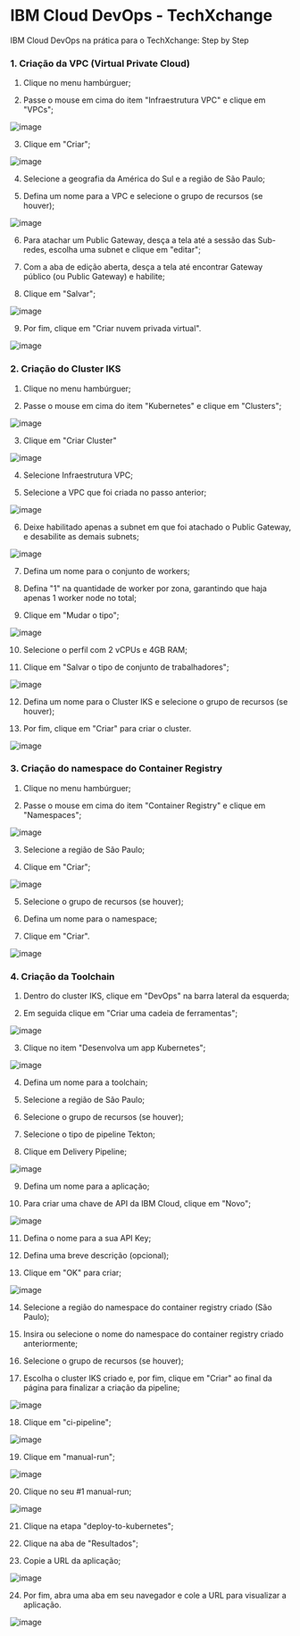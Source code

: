 # IBM Cloud DevOps - TechXchange
IBM Cloud DevOps na prática para o TechXchange: Step by Step

### 1. Criação da VPC (Virtual Private Cloud)
1. Clique no menu hambúrguer;

2. Passe o mouse em cima do item "Infraestrutura VPC" e clique em "VPCs";

![image](https://github.com/mguedes352/ibmcloud-devops-techxchange/assets/79527238/bb935046-7d66-4df5-a273-777fdfb24fdb)

3. Clique em "Criar";

![image](https://github.com/mguedes352/ibmcloud-devops-techxchange/assets/79527238/e5d4467e-cc8d-4515-a43a-bd829f5960e5)

4. Selecione a geografia da América do Sul e a região de São Paulo;

5. Defina um nome para a VPC e selecione o grupo de recursos (se houver);

![image](https://github.com/mguedes352/ibmcloud-devops-techxchange/assets/79527238/950548b7-fcc8-447d-9af4-6a0d9aa3ab55)

6. Para atachar um Public Gateway, desça a tela até a sessão das Sub-redes, escolha uma subnet e clique em "editar";
   
7. Com a aba de edição aberta, desça a tela até encontrar Gateway público (ou Public Gateway) e habilite;

8. Clique em "Salvar";

![image](https://github.com/mguedes352/ibmcloud-devops-techxchange/assets/79527238/6cb90a5c-91ab-4d88-8f92-d7b4a60ae9ea)

9. Por fim, clique em "Criar nuvem privada virtual".

![image](https://github.com/mguedes352/ibmcloud-devops-techxchange/assets/79527238/6582f46d-8e83-42ab-95d0-028bdaaa5178)


### 2. Criação do Cluster IKS
1. Clique no menu hambúrguer;
   
2. Passe o mouse em cima do item "Kubernetes" e clique em "Clusters";

![image](https://github.com/mguedes352/ibmcloud-devops-techxchange/assets/79527238/29f9cf02-0366-4e9f-baba-96860fc29678)

3. Clique em "Criar Cluster"

![image](https://github.com/mguedes352/ibmcloud-devops-techxchange/assets/79527238/a47e826f-f6b3-401b-b4a2-7572014eb385)

4. Selecione Infraestrutura VPC;
   
5. Selecione a VPC que foi criada no passo anterior;

![image](https://github.com/mguedes352/ibmcloud-devops-techxchange/assets/79527238/f72db2c7-3ef2-44c0-abd8-9979649f7f2b)

6. Deixe habilitado apenas a subnet em que foi atachado o Public Gateway, e desabilite as demais subnets;

![image](https://github.com/mguedes352/ibmcloud-devops-techxchange/assets/79527238/ca75bec2-c7d1-4707-982b-e6e3a3b2dfb5)

7. Defina um nome para o conjunto de workers;
   
8. Defina "1" na quantidade de worker por zona, garantindo que haja apenas 1 worker node no total;
   
9. Clique em "Mudar o tipo";

![image](https://github.com/mguedes352/ibmcloud-devops-techxchange/assets/79527238/a34ca60f-71db-4353-9a2f-7879e31cda71)

10. Selecione o perfil com 2 vCPUs e 4GB RAM;

11. Clique em "Salvar o tipo de conjunto de trabalhadores";

![image](https://github.com/mguedes352/ibmcloud-devops-techxchange/assets/79527238/69b1c6ae-dda1-47af-bd81-59afebb29865)

12. Defina um nome para o Cluster IKS e selecione o grupo de recursos (se houver);

13. Por fim, clique em "Criar" para criar o cluster.

![image](https://github.com/mguedes352/ibmcloud-devops-techxchange/assets/79527238/34e8775d-02af-4583-a5c6-1e14a69dec41)

### 3. Criação do namespace do Container Registry
1. Clique no menu hambúrguer;
   
2. Passe o mouse em cima do item "Container Registry" e clique em "Namespaces";

![image](https://github.com/mguedes352/ibmcloud-devops-techxchange/assets/79527238/7b019bd6-e6b7-4b85-8a48-d1e0eda0fdde)

3. Selecione a região de São Paulo;
   
4. Clique em "Criar";

![image](https://github.com/mguedes352/ibmcloud-devops-techxchange/assets/79527238/bcd17861-2272-4392-a469-e9bdf62a1146)

5. Selecione o grupo de recursos (se houver);

6. Defina um nome para o namespace;

7. Clique em "Criar".

![image](https://github.com/mguedes352/ibmcloud-devops-techxchange/assets/79527238/ff722a96-9d74-4a3f-877a-bacca73a2444)

### 4. Criação da Toolchain
1. Dentro do cluster IKS, clique em "DevOps" na barra lateral da esquerda;

2. Em seguida clique em "Criar uma cadeia de ferramentas";

![image](https://github.com/mguedes352/ibmcloud-devops-techxchange/assets/79527238/92036686-392a-4a93-a273-ef1659218ac6)

3. Clique no item "Desenvolva um app Kubernetes";

![image](https://github.com/mguedes352/ibmcloud-devops-techxchange/assets/79527238/3b6d751e-28fa-4409-ad4a-1ff11b2e0c27)

4. Defina um nome para a toolchain;

5. Selecione a região de São Paulo;

6. Selecione o grupo de recursos (se houver);

7. Selecione o tipo de pipeline Tekton;

8. Clique em Delivery Pipeline;

![image](https://github.com/mguedes352/ibmcloud-devops-techxchange/assets/79527238/e227b983-5ae1-437f-a907-2866f3df3591)

9. Defina um nome para a aplicação;

10. Para criar uma chave de API da IBM Cloud, clique em "Novo";

![image](https://github.com/mguedes352/ibmcloud-devops-techxchange/assets/79527238/cdf0147c-d03f-432f-b66a-924e2b229f82)

11. Defina o nome para a sua API Key;

12. Defina uma breve descrição (opcional);

13. Clique em "OK" para criar;

![image](https://github.com/mguedes352/ibmcloud-devops-techxchange/assets/79527238/15543763-2665-4f2f-8cef-a7cb5e6e9c2b)

14. Selecione a região do namespace do container registry criado (São Paulo);

15. Insira ou selecione o nome do namespace do container registry criado anteriormente;

16. Selecione o grupo de recursos (se houver);

17. Escolha o cluster IKS criado e, por fim, clique em "Criar" ao final da página para finalizar a criação da pipeline;

![image](https://github.com/mguedes352/ibmcloud-devops-techxchange/assets/79527238/68a2fbdf-88b7-4b60-82c2-f0d5921e41ed)

18. Clique em "ci-pipeline";

![image](https://github.com/mguedes352/ibmcloud-devops-techxchange/assets/79527238/c26b9cbc-ab83-419d-9ac1-8670aa4ed4c2)

19. Clique em "manual-run";

![image](https://github.com/mguedes352/ibmcloud-devops-techxchange/assets/79527238/233ff820-4c4e-4fdd-820d-aa9b570a3142)

20. Clique no seu #1 manual-run;

![image](https://github.com/mguedes352/ibmcloud-devops-techxchange/assets/79527238/f0d4782e-c7cd-4110-ab9d-7783ab58f168)

21. Clique na etapa "deploy-to-kubernetes";

22. Clique na aba de "Resultados";

23. Copie a URL da aplicação;

![image](https://github.com/mguedes352/ibmcloud-devops-techxchange/assets/79527238/ce3025b8-9039-4f4b-836a-09de826a7809)

24. Por fim, abra uma aba em seu navegador e cole a URL para visualizar a aplicação.

![image](https://github.com/mguedes352/ibmcloud-devops-techxchange/assets/79527238/3baf360a-3f64-4c47-8a28-ed95c8b98d3f)
